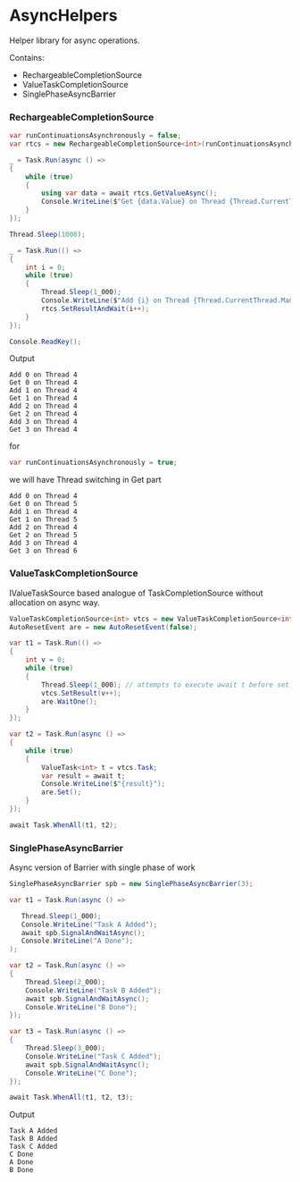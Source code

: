 # AsyncHelpers
Helper library for async operations.

Contains:
* RechargeableCompletionSource
* ValueTaskCompletionSource
* SinglePhaseAsyncBarrier

### RechargeableCompletionSource

```C#
var runContinuationsAsynchronously = false;
var rtcs = new RechargeableCompletionSource<int>(runContinuationsAsynchronously);

_ = Task.Run(async () =>
{
    while (true)
    {
        using var data = await rtcs.GetValueAsync();
        Console.WriteLine($"Get {data.Value} on Thread {Thread.CurrentThread.ManagedThreadId}");
    }
});

Thread.Sleep(1000);

_ = Task.Run(() =>
{
    int i = 0;
    while (true)
    {
        Thread.Sleep(1_000);
        Console.WriteLine($"Add {i} on Thread {Thread.CurrentThread.ManagedThreadId}");
        rtcs.SetResultAndWait(i++);
    }
});

Console.ReadKey();
```

Output
```
Add 0 on Thread 4
Get 0 on Thread 4
Add 1 on Thread 4
Get 1 on Thread 4
Add 2 on Thread 4
Get 2 on Thread 4
Add 3 on Thread 4
Get 3 on Thread 4
```
for 
```C#
var runContinuationsAsynchronously = true; 
```
we will have Thread switching in Get part

```
Add 0 on Thread 4
Get 0 on Thread 5
Add 1 on Thread 4
Get 1 on Thread 5
Add 2 on Thread 4
Get 2 on Thread 5
Add 3 on Thread 4
Get 3 on Thread 6
```

### ValueTaskCompletionSource

IValueTaskSource based analogue of TaskCompletionSource without allocation on async way.

```C#
ValueTaskCompletionSource<int> vtcs = new ValueTaskCompletionSource<int>(false);
AutoResetEvent are = new AutoResetEvent(false);

var t1 = Task.Run(() =>
{
    int v = 0;
    while (true)
    {
        Thread.Sleep(1_000); // attempts to execute await t before set result
        vtcs.SetResult(v++);
        are.WaitOne();
    }
});

var t2 = Task.Run(async () =>
{
    while (true)
    {
        ValueTask<int> t = vtcs.Task;
        var result = await t;
        Console.WriteLine($"{result}");
        are.Set();
    }
});

await Task.WhenAll(t1, t2);
```

### SinglePhaseAsyncBarrier

Async version of Barrier with single phase of work

```C#
SinglePhaseAsyncBarrier spb = new SinglePhaseAsyncBarrier(3);

var t1 = Task.Run(async () =>

   Thread.Sleep(1_000);
   Console.WriteLine("Task A Added");
   await spb.SignalAndWaitAsync();
   Console.WriteLine("A Done");
);

var t2 = Task.Run(async () =>
{
    Thread.Sleep(2_000);
    Console.WriteLine("Task B Added");
    await spb.SignalAndWaitAsync();
    Console.WriteLine("B Done");
});

var t3 = Task.Run(async () =>
{
    Thread.Sleep(3_000);
    Console.WriteLine("Task C Added");
    await spb.SignalAndWaitAsync();
    Console.WriteLine("C Done");
});

await Task.WhenAll(t1, t2, t3);
```

Output

```
Task A Added
Task B Added
Task C Added
C Done
A Done
B Done
```

